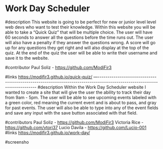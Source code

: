 # Work Day Scheduler

#description
This website is going to be perfect for new or junior level level web devs who want to test their knowledge. Within this website you will be able to take a “Quick Quiz” that will be multiple choice. The user will have 60 seconds to answer all the questions before the time runs out. The user will also have a penalty if they answer the questions wrong. A score will go up for any questions they get right and will also display at the top of the quiz. At the end of the quiz the user will be able to write their username and save it to the website.

#contributor 
Paul Soliz - https://github.com/ModiFir3

#links
https://modifir3.github.io/quick-quiz/
—----------------------------------------------------------------------------------------------------------------------------
#description
Within the Work Day Scheduler website I wanted to create a site that will give the user the ability to track their day from 9am - 5pm. The user will be able to see upcoming events labeled with a green color, red meaning the current event and is about to pass, and gray for past events. The user will also be able to type into any of the event fields and save any input with the save button associated with that field.

#contributors
Paul Soliz -  https://github.com/ModiFir3
Victoria Rice - https://github.com/vtori37
Lucio Davila - https://github.com/Lucio-001
#links
https://modifir3.github.io/work-day/

#screensho

